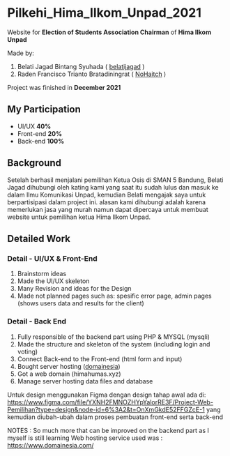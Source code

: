# Pilkehi_Hima_Ilkom_Unpad_2021  
Website for **Election of Students Association Chairman** of **Hima Ilkom Unpad**  

Made by:
1. Belati Jagad Bintang Syuhada ( [belatijagad](https://github.com/belatijagad) )
2. Raden Francisco Trianto Bratadiningrat ( [NoHaitch](https://github.com/NoHaitch) )

Project was finished in **December 2021**  

## My Participation  
- UI/UX **40%**
- Front-end **20%**
- Back-end **100%**

## Background
Setelah berhasil menjalani pemilihan Ketua Osis di SMAN 5 Bandung, Belati Jagad dihubungi oleh kating kami yang saat itu sudah lulus dan masuk ke dalam Ilmu Komunikasi Unpad, kemudian Belati mengajak saya untuk berpartisipasi dalam project ini. alasan kami dihubungi adalah karena memerlukan jasa yang murah namun dapat dipercaya untuk membuat website untuk pemilihan ketua Hima Ilkom Unpad.

## Detailed Work
### Detail - UI/UX & Front-End
1. Brainstorm ideas 
2. Made the UI/UX skeleton
3. Many Revision and ideas for the Design 
4. Made not planned pages such as: spesific error page, admin pages (shows users data and results for the client) 

### Detail - Back End
1. Fully responsible of the backend part using PHP & MYSQL (mysqli)
2. Made the structure and skeleton of the system (including login and voting)
3. Connect Back-end to the Front-end (html form and input)
4. Bought server hosting ([domainesia](https://www.domainesia.com/))
5. Got a web domain (himahumas.xyz) 
6. Manage server hosting data files and database


Untuk design menggunakan Figma dengan design tahap awal ada di:
https://www.figma.com/file/YXNH2FMNOZHYpYalorRE3F/Project-Web-Pemilihan?type=design&node-id=6%3A2&t=OnXmGkdE52FFGZcE-1
yang kemudian diubah-ubah dalam proses pembuatan front-end serta back-end


NOTES :
   So much more that can be improved on the backend part as I myself is still learning
   Web hosting service used was : https://www.domainesia.com/ 
